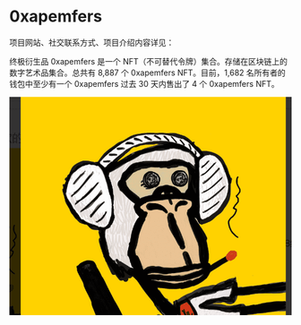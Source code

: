 # 0xapemfers

项目网站、社交联系方式、项目介绍内容详见：

终极衍生品 0xapemfers 是一个 NFT（不可替代令牌）集合。存储在区块链上的数字艺术品集合。总共有 8,887 个 0xapemfers NFT。目前，1,682 名所有者的钱包中至少有一个 0xapemfers 过去 30 天内售出了 4 个 0xapemfers NFT。

![nft](01.png)
